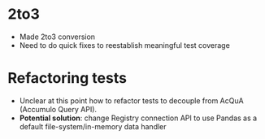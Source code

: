 # 2to3

- Made 2to3 conversion
- Need to do quick fixes to reestablish meaningful test coverage

# Refactoring tests

- Unclear at this point how to refactor tests to decouple from AcQuA
  (Accumulo Query API).
- **Potential solution**: change Registry connection API to use Pandas as
  a default file-system/in-memory data handler
